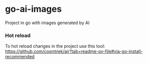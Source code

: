 # go-ai-images
Project in go with images generated by AI

### Hot reload ###
To hot reload changes in the project use this tool: https://github.com/cosmtrek/air?tab=readme-ov-file#via-go-install-recommended
